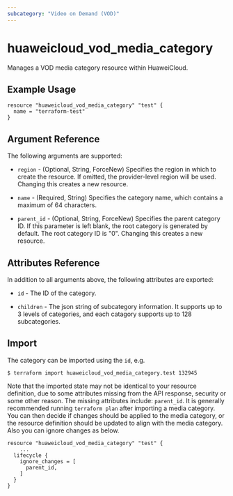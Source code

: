 ```yaml
---
subcategory: "Video on Demand (VOD)"
---
```


# huaweicloud_vod_media_category

Manages a VOD media category resource within HuaweiCloud.

## Example Usage

```hcl
resource "huaweicloud_vod_media_category" "test" {
  name = "terraform-test"
}
```

## Argument Reference

The following arguments are supported:

* `region` - (Optional, String, ForceNew) Specifies the region in which to create the resource. If omitted, the
  provider-level region will be used. Changing this creates a new resource.

* `name` - (Required, String) Specifies the category name, which contains a maximum of 64 characters.

* `parent_id` - (Optional, String, ForceNew) Specifies the parent category ID. If this parameter is left blank,
  the root category is generated by default. The root category ID is "0". Changing this creates a new resource.

## Attributes Reference

In addition to all arguments above, the following attributes are exported:

* `id` - The ID of the category.

* `children` - The json string of subcategory information. It supports up to 3 levels of categories,
  and each catagory supports up to 128 subcategories.

## Import

The category can be imported using the `id`, e.g.

```
$ terraform import huaweicloud_vod_media_category.test 132945
```

Note that the imported state may not be identical to your resource definition, due to some attributes missing from the
API response, security or some other reason. The missing attributes include: `parent_id`.
It is generally recommended running `terraform plan` after importing a media category.
You can then decide if changes should be applied to the media category, or the resource
definition should be updated to align with the media category. Also you can ignore changes as below.

```
resource "huaweicloud_vod_media_category" "test" {
    ...
  lifecycle {
    ignore_changes = [
      parent_id,
    ]
  }
}
```
